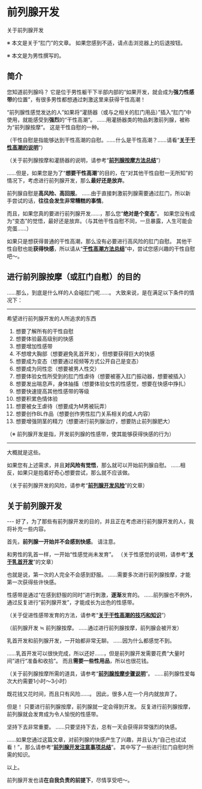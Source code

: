 # 前列腺开发 [​](#前列腺开发)

关于前列腺开发

※ 本文是关于“肛门”的文章。 如果您感到不适，请点击浏览器上的后退按钮。

※ 本文是为男性撰写的。

## 简介 [​](#简介)

您知道前列腺吗？ 它是位于男性躯干下半部内部的“如果开发，就会成为**强力性感带**的位置”，有很多男性都想通过刺激这里来获得干性高潮！

“前列腺性感觉发达的人”如果将“灌肠器（或与之相关的肛门用品）”插入“肛门”中使用，就能感受到**强烈**的“干性高潮”。 ……用灌肠器类的物品刺激前列腺，被称为“前列腺按摩”。 这是干性自慰的一种。

（干性自慰是指能够达到干性高潮的自慰。……什么是干性高潮？……请看“**[关于干性高潮的说明](/dryorg/intro/page-24.html)**”）

（关于前列腺按摩和灌肠器的说明，请参考“**[前列腺按摩方法总结](/buttocks/page-59.html)**”）

……但是，如果您是为了“**想要干性高潮**”的目的，在“对其他干性自慰一无所知”的情况下，考虑进行前列腺开发，那么**最好还是放弃**。

前列腺自慰是**高风险、高回报**。 ……由于直接刺激前列腺需要通过肛门，所以新手尝试的话，**往往会发生非常糟糕的事情**。

而且，如果您真的要进行前列腺开发……，那么您“**绝对是个变态**”。 如果您没有成为“变态”的觉悟，最好还是放弃。（与其他干性自慰不同，一旦暴露，人生可能会完蛋……）

如果只是想获得普通的干性高潮，那么没有必要进行高风险的肛门自慰。 其他干性自慰也能**获得快感**，所以请从“**[干性高潮方法总结](https://web.archive.org/web/20190910110529/http://adlib1.net/ws2/h-life/page-list-dry)**”中，尝试您感兴趣的干性自慰吧～。

## 进行前列腺按摩（或肛门自慰）的目的 [​](#进行前列腺按摩-或肛门自慰-的目的)

……那么，到底是什么样的人会碰肛门呢……。 大致来说，是在满足以下条件的情况下：

* * *

希望进行前列腺开发的人所追求的东西

1.  想要了解所有的干性自慰
2.  想要体验最高级别的快感
3.  想要增加性感带
4.  不想增大胸部（想要避免乳首开发），但想要获得巨大的快感
5.  想要成为变态（想要通过视频等方式公开自己是变态）
6.  想要成为同性恋（想要被男人性交）
7.  想要体验女性所受到的肛门性虐待（想要被塞入肛门振动器，想要被插入）
8.  想要发出喘息声，身体抽搐（想要体验女性的性感觉，想要在快感中挣扎）
9.  想要快速提高其他性感带的等级
10.  想要积累色情体验
11.  想要被女王虐待（想要成为M男被玩弄）
12.  想要创作BL作品（想要创作男性肛门关系相关的成人内容）
13.  想要增强阴茎的精力（想要进行前列腺治疗，想要防止前列腺肥大）

（※ 前列腺开发是指，开发前列腺的性感带，使其能够获得快感的行为）

* * *

大概就是这些。

如果您有上述需求，并且**对风险有觉悟**，那么就可以开始前列腺自慰。 ……相反，如果只是抱着好奇心想要尝试，那么就不应该做。

（关于前列腺开发的风险，请参考“**[前列腺开发风险](/buttocks/page-57.html)**”的文章）

## 关于前列腺开发 [​](#关于前列腺开发)

\--- 好了，为了那些有前列腺开发的目的，并且正在考虑进行前列腺开发的人，我将补充一些内容。

首先，**前列腺一开始并不会感到快感**。 请注意。

和男性的乳首一样，一开始“性感觉尚未发育”。 （关于性感觉的说明，请参考“**[关于乳首开发](/nipple/intro/page-9.html)**”的文章）

也就是说，第一次的人完全不会感到舒服。 ……需要多次进行前列腺按摩，才能第一次获得些许快感。

性感带是通过“在感到舒服的同时”进行刺激，**逐渐**发育的。 ……前列腺也不例外，通过反复进行“前列腺开发”，才能成长为出色的性感带。

（关于促进性感带发育的方法，请参考“**[关于干性高潮的技巧和知识](/dryorg/intro/page-55.html)**”）

（前列腺开发 ≒ 前列腺按摩。 ……通过进行前列腺按摩，前列腺会被开发）

乳首开发和前列腺开发，一开始都非常无聊。 ……因为什么都感觉不到。

……乳首开发可以很快完成，所以还好……，但是前列腺开发需要花费“大量时间”进行“准备和收拾”。 而且**需要一些性用品**，所以也很花钱。

（关于前列腺按摩所需的道具，请参考“**[前列腺按摩步骤说明](/buttocks/page-60.html)**”。 ……前列腺性爱每次大约需要1小时～3小时）

既花钱又花时间，而且只有风险……。 因此，很多人在一个月内就放弃了。

但是！ 只要进行前列腺按摩，前列腺就一定会得到开发。 反复进行前列腺按摩，前列腺就会发育成为令人愉悦的性感带。

坚持下去非常重要。 ……只要坚持下去，总有一天会获得非常强烈的快感。

……如果您通过这篇文章，对前列腺的快感产生了兴趣，并且认为“自己也试试看！”，那么请参考“**[前列腺开发注意事项总结](/buttocks/page-58.html)**”。 其中写了一些进行肛门自慰时所需的知识。

以上。

前列腺开发也请**在自我负责的前提下**，尽情享受吧～。